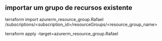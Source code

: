 ## importar um grupo de recursos existente

terraform import azurerm_resource_group.Rafael /subscriptions/<subscription_id>/resourceGroups/<resource_group_name>



terraform apply -target=azurerm_resource_group.Rafael
